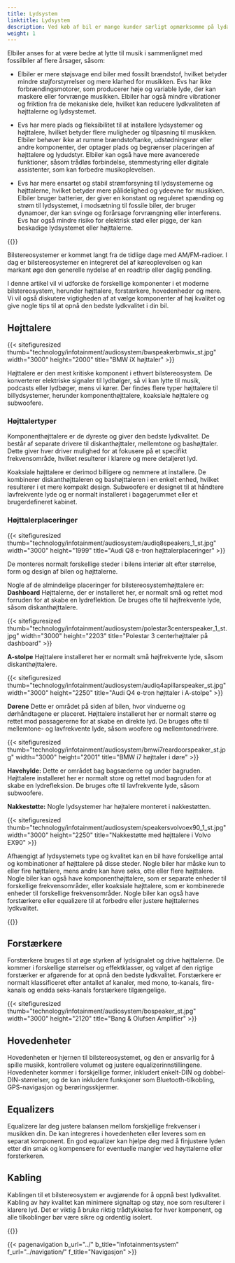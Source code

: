 ```yaml
---
title: Lydsystem
linktitle: Lydsystem
description: Ved køb af bil er mange kunder særligt opmærksomme på lydanlægget. Det skyldes, at bilen især er der, hvor folk lytter entusiastisk og ofte til musik.
weight: 1
---
```

<!-- markdownlint-disable MD033 -->
Elbiler anses for at være bedre at lytte til musik i sammenlignet med fossilbiler af flere årsager, såsom:

- Elbiler er mere støjsvage end biler med fossilt brændstof, hvilket betyder mindre støjforstyrrelser og mere klarhed for musikken. Evs har ikke forbrændingsmotorer, som producerer høje og variable lyde, der kan maskere eller forvrænge musikken. Elbiler har også mindre vibrationer og friktion fra de mekaniske dele, hvilket kan reducere lydkvaliteten af ​​højttalerne og lydsystemet.

- Evs har mere plads og fleksibilitet til at installere lydsystemer og højttalere, hvilket betyder flere muligheder og tilpasning til musikken. Elbiler behøver ikke at rumme brændstoftanke, udstødningsrør eller andre komponenter, der optager plads og begrænser placeringen af ​​højttalere og lydudstyr. Elbiler kan også have mere avancerede funktioner, såsom trådløs forbindelse, stemmestyring eller digitale assistenter, som kan forbedre musikoplevelsen.

- Evs har mere ensartet og stabil strømforsyning til lydsystemerne og højttalerne, hvilket betyder mere pålidelighed og ydeevne for musikken. Elbiler bruger batterier, der giver en konstant og reguleret spænding og strøm til lydsystemet, i modsætning til fossile biler, der bruger dynamoer, der kan svinge og forårsage forvrængning eller interferens. Evs har også mindre risiko for elektrisk stød eller pigge, der kan beskadige lydsystemet eller højttalerne.

{{<evkxdisplayaddarticle />}}

Bilstereosystemer er kommet langt fra de tidlige dage med AM/FM-radioer. I dag er bilstereosystemer en integreret del af køreoplevelsen og kan markant øge den generelle nydelse af en roadtrip eller daglig pendling.

I denne artikel vil vi udforske de forskellige komponenter i et moderne bilstereosystem, herunder højttalere, forstærkere, hovedenheder og mere. Vi vil også diskutere vigtigheden af ​​at vælge komponenter af høj kvalitet og give nogle tips til at opnå den bedste lydkvalitet i din bil.
## Højttalere

{{< sitefiguresized thumb="technology/infotainment/audiosystem/bwspeakerbmwix_st.jpg" width="3000" height="2000" title="BMW iX højttaler" >}}

Højttalere er den mest kritiske komponent i ethvert bilstereosystem. De konverterer elektriske signaler til lydbølger, så vi kan lytte til musik, podcasts eller lydbøger, mens vi kører. Der findes flere typer højttalere til billydsystemer, herunder komponenthøjttalere, koaksiale højttalere og subwoofere.

### Højttalertyper

Komponenthøjttalere er de dyreste og giver den bedste lydkvalitet. De består af separate drivere til diskanthøjttaler, mellemtone og bashøjttaler. Dette giver hver driver mulighed for at fokusere på et specifikt frekvensområde, hvilket resulterer i klarere og mere detaljeret lyd.

Koaksiale højttalere er derimod billigere og nemmere at installere. De kombinerer diskanthøjttaleren og bashøjttaleren i en enkelt enhed, hvilket resulterer i et mere kompakt design. Subwoofere er designet til at håndtere lavfrekvente lyde og er normalt installeret i bagagerummet eller et brugerdefineret kabinet.

### Højttalerplaceringer

{{< sitefiguresized thumb="technology/infotainment/audiosystem/audiq8speakers_1_st.jpg" width="3000" height="1999" title="Audi Q8 e-tron højttalerplaceringer" >}}

De monteres normalt forskellige steder i bilens interiør alt efter størrelse, form og design af bilen og højttalerne.

Nogle af de almindelige placeringer for bilstereosystemhøjttalere er:
**Dashboard** Højttalerne, der er installeret her, er normalt små og rettet mod forruden for at skabe en lydreflektion. De bruges ofte til højfrekvente lyde, såsom diskanthøjttalere.

{{< sitefiguresized thumb="technology/infotainment/audiosystem/polestar3centerspeaker_1_st.jpg" width="3000" height="2203" title="Polestar 3 centerhøjttaler på dashboard" >}}

**A-stolpe** Højttalere installeret her er normalt små højfrekvente lyde, såsom diskanthøjttalere.

{{< sitefiguresized thumb="technology/infotainment/audiosystem/audiq4apillarspeaker_st.jpg" width="3000" height="2250" title="Audi Q4 e-tron højttaler i A-stolpe" >}}

**Dørene** Dette er området på siden af ​​bilen, hvor vinduerne og dørhåndtagene er placeret. Højttalere installeret her er normalt større og rettet mod passagererne for at skabe en direkte lyd. De bruges ofte til mellemtone- og lavfrekvente lyde, såsom woofere og mellemtonedrivere.

{{< sitefiguresized thumb="technology/infotainment/audiosystem/bmwi7reardoorspeaker_st.jpg" width="3000" height="2001" title="BMW i7 højttaler i døre" >}}

**Havehylde:** Dette er området bag bagsæderne og under bagruden. Højttalere installeret her er normalt store og rettet mod bagruden for at skabe en lydrefleksion. De bruges ofte til lavfrekvente lyde, såsom subwoofere.

**Nakkestøtte:** Nogle lydsystemer har højtalere monteret i nakkestøtten.

{{< sitefiguresized thumb="technology/infotainment/audiosystem/speakersvolvoex90_1_st.jpg" width="3000" height="2250" title="Nakkestøtte med højttalere i Volvo EX90" >}}

Afhængigt af lydsystemets type og kvalitet kan en bil have forskellige antal og kombinationer af højttalere på disse steder. Nogle biler har måske kun to eller fire højttalere, mens andre kan have seks, otte eller flere højttalere. Nogle biler kan også have komponenthøjttalere, som er separate enheder til forskellige frekvensområder, eller koaksiale højttalere, som er kombinerede enheder til forskellige frekvensområder. Nogle biler kan også have forstærkere eller equalizere til at forbedre eller justere højttalernes lydkvalitet.

{{<evkxdisplayaddarticle />}}

## Forstærkere

Forstærkere bruges til at øge styrken af ​​lydsignalet og drive højttalerne. De kommer i forskellige størrelser og effektklasser, og valget af den rigtige forstærker er afgørende for at opnå den bedste lydkvalitet. Forstærkere er normalt klassificeret efter antallet af kanaler, med mono, to-kanals, fire-kanals og endda seks-kanals forstærkere tilgængelige.

{{< sitefiguresized thumb="technology/infotainment/audiosystem/bospeaker_st.jpg" width="3000" height="2120" title="Bang & Olufsen Amplifier" >}}

## Hovedenheter

Hovedenheten er hjernen til bilstereosystemet, og den er ansvarlig for å spille musikk, kontrollere volumet og justere equalizerinnstillingene. Hovedenheter kommer i forskjellige former, inkludert enkelt-DIN og dobbel-DIN-størrelser, og de kan inkludere funksjoner som Bluetooth-tilkobling, GPS-navigasjon og berøringsskjermer.

## Equalizers

Equalizere lar deg justere balansen mellom forskjellige frekvenser i musikken din. De kan integreres i hovedenheten eller leveres som en separat komponent. En god equalizer kan hjelpe deg med å finjustere lyden etter din smak og kompensere for eventuelle mangler ved høyttalerne eller forsterkeren.

## Kabling

Kablingen til et bilstereosystem er avgjørende for å oppnå best lydkvalitet. Kabling av høy kvalitet kan minimere signaltap og støy, noe som resulterer i klarere lyd. Det er viktig å bruke riktig trådtykkelse for hver komponent, og alle tilkoblinger bør være sikre og ordentlig isolert.

{{<evkxdisplayaddarticle />}}

{{< pagenavigation b_url="../" b_title="Infotainmentsystem" f_url="../navigation/" f_title="Navigasjon" >}}